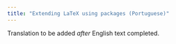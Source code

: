 ```yaml
---
title: "Extending LaTeX using packages (Portuguese)"
---
```

Translation to be added _after_ English text completed.
